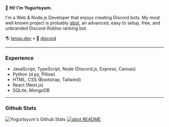 👋 **Hi! I'm Yogurtsyum.**

I'm a Web & Node.js Developer that enjoys creating Discord bots. My most well known project is probably [qbot](https://github.com/yogurtsyum/qbot), an advanced, easy to setup, free, and unbranded Discord-Roblox ranking bot.

🌎 [lengo.dev](https://lengo.dev) • 💬 [discord](https://lengo.dev/discord)

---

### Experience

- JavaScript, TypeScript, Node (Discord.js, Express, Canvas)
- Python (d.py, Pillow)
- HTML, CSS (Bootstrap, Tailwind)
- React (Next.js)
- SQLite, MongoDB

---

### Github Stats

![Yogurtsyum's Github Stats](https://github-readme-stats.vercel.app/api?username=yogurtsyum&show_icons=true&theme=dark) [![qbot README](https://github-readme-stats.vercel.app/api/pin/?username=yogurtsyum&repo=qbot)](https://github.com/yogurtsyum/qbot)

